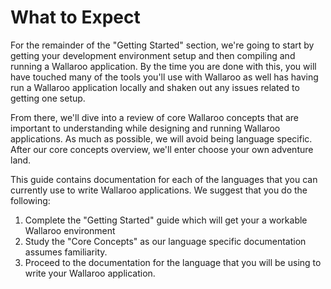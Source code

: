 # What to Expect

For the remainder of the "Getting Started" section, we're going to start by getting your development environment setup and then compiling and running a Wallaroo application. By the time you are done with this, you will have touched many of the tools you'll use with Wallaroo as well has having run a Wallaroo application locally and shaken out any issues related to getting one setup.

From there, we'll dive into a review of core Wallaroo concepts that are important to understanding while designing and running Wallaroo applications. As much as possible, we will avoid being language specific. After our core concepts overview, we'll enter choose your own adventure land. 

This guide contains documentation for each of the languages that you can currently use to write Wallaroo applications. We suggest that you do the following:

1. Complete the "Getting Started" guide which will get your a workable Wallaroo environment
2. Study the "Core Concepts" as our language specific documentation assumes familiarity.
3. Proceed to the documentation for the language that you will be using to write your Wallaroo application.
